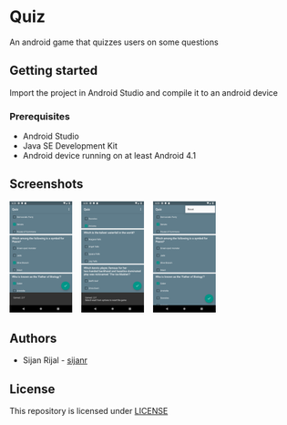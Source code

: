 # Quiz
An android game that quizzes users on some questions

## Getting started
Import the project in Android Studio and compile it to an android device

### Prerequisites
  * Android Studio
  * Java SE Development Kit
  * Android device running on at least Android 4.1
  
## Screenshots
<img src = "./screenshots/screen_1.png" width = "110">&nbsp; &nbsp; <img src = "./screenshots/screen_2.png" width="110">&nbsp; &nbsp; <img src = "./screenshots/screen_3.png" width="110">

## Authors
  * Sijan Rijal - [sijanr](https://github.com/sijanr)
  
## License
This repository is licensed under [LICENSE](./LICENSE)
